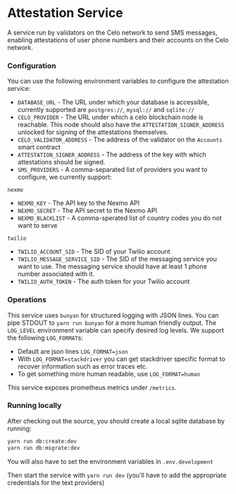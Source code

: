 # Attestation Service

A service run by validators on the Celo network to send SMS messages, enabling attestations of user phone numbers and their accounts on the Celo network.

### Configuration

You can use the following environment variables to configure the attestation service:

- `DATABASE_URL` - The URL under which your database is accessible, currently supported are `postgres://`, `mysql://` and `sqlite://`
- `CELO_PROVIDER` - The URL under which a celo blockchain node is reachable. This node should also have the `ATTESTATION_SIGNER_ADDRESS` unlocked for signing of the attestations themselves.
- `CELO_VALIDATOR_ADDRESS` - The address of the validator on the `Accounts` smart contract
- `ATTESTATION_SIGNER_ADDRESS` - The address of the key with which attestations should be signed.
- `SMS_PROVIDERS` - A comma-separated list of providers you want to configure, we currently support:

`nexmo`

- `NEXMO_KEY` - The API key to the Nexmo API
- `NEXMO_SECRET` - The API secret to the Nexmo API
- `NEXMO_BLACKLIST` - A comma-sperated list of country codes you do not want to serve

`twilio`

- `TWILIO_ACCOUNT_SID` - The SID of your Twilio account
- `TWILIO_MESSAGE_SERVICE_SID` - The SID of the messaging service you want to use. The messaging service should have at least 1 phone number associated with it.
- `TWILIO_AUTH_TOKEN` - The auth token for your Twilio account

### Operations

This service uses `bunyan` for structured logging with JSON lines. You can pipe STDOUT to `yarn run bunyan` for a more human friendly output. The `LOG_LEVEL` environment variable can specify desired log levels. We support the following `LOG_FORMAT`s:

- Default are json lines `LOG_FORMAT=json`
- With `LOG_FORMAT=stackdriver` you can get stackdriver specific format to recover information such as error traces etc.
- To get something more human readable, use `LOG_FORMAT=human`

This service exposes prometheus metrics under `/metrics`.

### Running locally

After checking out the source, you should create a local sqlite database by running:

```sh
yarn run db:create:dev
yarn run db:migrate:dev
```

You will also have to set the environment variables in `.env.development`

Then start the service with `yarn run dev` (you'll have to add the appropriate credentials for the text providers)
